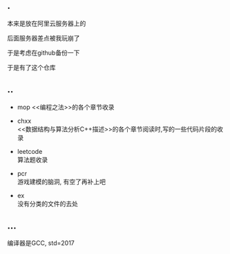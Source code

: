 ## .

本来是放在阿里云服务器上的   

后面服务器差点被我玩崩了  

于是考虑在github备份一下   

于是有了这个仓库 


## ..

- mop
 <<编程之法>>的各个章节收录

- chxx   
 <<数据结构与算法分析C++描述>>的各个章节阅读时,写的一些代码片段的收录

- leetcode   
算法题收录  

- pcr  
游戏建模的脑洞, 有空了再补上吧  

- ex  
没有分类的文件的去处

## ...
编译器是GCC, std=2017
